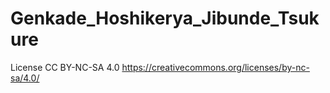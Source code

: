 # Genkade_Hoshikerya_Jibunde_Tsukure
License CC BY-NC-SA 4.0 https://creativecommons.org/licenses/by-nc-sa/4.0/
